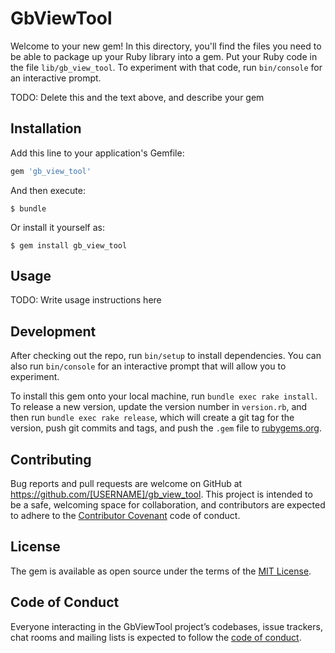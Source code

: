 # GbViewTool

Welcome to your new gem! In this directory, you'll find the files you need to be able to package up your Ruby library into a gem. Put your Ruby code in the file `lib/gb_view_tool`. To experiment with that code, run `bin/console` for an interactive prompt.

TODO: Delete this and the text above, and describe your gem

## Installation

Add this line to your application's Gemfile:

```ruby
gem 'gb_view_tool'
```

And then execute:

    $ bundle

Or install it yourself as:

    $ gem install gb_view_tool

## Usage

TODO: Write usage instructions here

## Development

After checking out the repo, run `bin/setup` to install dependencies. You can also run `bin/console` for an interactive prompt that will allow you to experiment.

To install this gem onto your local machine, run `bundle exec rake install`. To release a new version, update the version number in `version.rb`, and then run `bundle exec rake release`, which will create a git tag for the version, push git commits and tags, and push the `.gem` file to [rubygems.org](https://rubygems.org).

## Contributing

Bug reports and pull requests are welcome on GitHub at https://github.com/[USERNAME]/gb_view_tool. This project is intended to be a safe, welcoming space for collaboration, and contributors are expected to adhere to the [Contributor Covenant](http://contributor-covenant.org) code of conduct.

## License

The gem is available as open source under the terms of the [MIT License](http://opensource.org/licenses/MIT).

## Code of Conduct

Everyone interacting in the GbViewTool project’s codebases, issue trackers, chat rooms and mailing lists is expected to follow the [code of conduct](https://github.com/[USERNAME]/gb_view_tool/blob/master/CODE_OF_CONDUCT.md).
